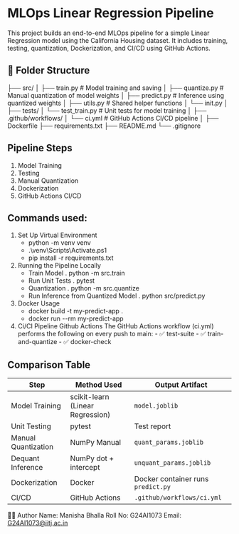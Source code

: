 # MLOps Linear Regression Pipeline

This project builds an end-to-end MLOps pipeline for a simple Linear Regression model using the California Housing dataset. It includes training, testing, quantization, Dockerization, and CI/CD using GitHub Actions.

## 📁 Folder Structure

├── src/
│ ├── train.py # Model training and saving
│ ├── quantize.py # Manual quantization of model weights
│ ├── predict.py # Inference using quantized weights
│ ├── utils.py # Shared helper functions
│ └── init.py
│
├── tests/
│ └── test_train.py # Unit tests for model training
│
├── .github/workflows/
│ └── ci.yml # GitHub Actions CI/CD pipeline
│
├── Dockerfile
├── requirements.txt
├── README.md
└── .gitignore


## Pipeline Steps

1. Model Training
2. Testing
3. Manual Quantization
4. Dockerization
5. GitHub Actions CI/CD

## Commands used:

1. Set Up Virtual Environment
    - python -m venv venv
    - .\venv\Scripts\Activate.ps1 
    - pip install -r requirements.txt
2. Running the Pipeline Locally
    - Train Model 
        .  python -m src.train
    - Run Unit Tests
        . pytest
    - Quantization
        . python -m src.quantize
    - Run Inference from Quantized Model
        . python src/predict.py
3. Docker Usage
    - docker build -t my-predict-app .
    - docker run --rm my-predict-app
4. Ci/CI Pipeline Github Actions
    The GitHub Actions workflow (ci.yml) performs the following on every push to main:
        - ✅ test-suite
        - ✅ train-and-quantize
        - ✅ docker-check

## Comparison Table

| Step               | Method Used        | Output Artifact        |
|--------------------|--------------------|------------------------|
| Model Training     | scikit-learn (Linear Regression)      | `model.joblib`         |
| Unit Testing       | pytest             | Test report              |
| Manual Quantization       | NumPy Manual       | `quant_params.joblib`  |
| Dequant Inference    | NumPy dot + intercept | `unquant_params.joblib` |
| Dockerization      | Docker             | Docker container runs `predict.py`        |
| CI/CD              | GitHub Actions     | `.github/workflows/ci.yml`          |

🧑‍💻 Author
Name: Manisha Bhalla
Roll No: G24AI1073
Email: G24AI1073@iitj.ac.in